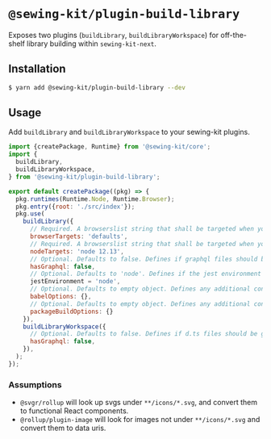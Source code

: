 # `@sewing-kit/plugin-build-library`

Exposes two plugins (`buildLibrary`, `buildLibraryWorkspace`) for off-the-shelf library building within `sewing-kit-next`.

## Installation

```sh
$ yarn add @sewing-kit/plugin-build-library --dev
```

## Usage

Add `buildLibrary` and `buildLibraryWorkspace` to your sewing-kit plugins.

```js
import {createPackage, Runtime} from '@sewing-kit/core';
import {
  buildLibrary,
  buildLibraryWorkspace,
} from '@sewing-kit/plugin-build-library';

export default createPackage((pkg) => {
  pkg.runtimes(Runtime.Node, Runtime.Browser);
  pkg.entry({root: './src/index'});
  pkg.use(
    buildLibrary({
      // Required. A browserslist string that shall be targeted when your runtime includes `Runtime.Browser`
      browserTargets: 'defaults',
      // Required. A browserslist string that shall be targeted when your runtime includes `Runtime.Node`
      nodeTargets: 'node 12.13',
      // Optional. Defaults to false. Defines if graphql files should be processed.
      hasGraphql: false,
      // Optional. Defaults to 'node'. Defines if the jest environment should be 'node' or 'jsdom'.
      jestEnvironment = 'node',
      // Optional. Defaults to empty object. Defines any additional config to pass to plugin-babel
      babelOptions: {},
      // Optional. Defaults to empty object. Defines any additional config to pass to plugin-package-build
      packageBuildOptions: {}
    }),
    buildLibraryWorkspace({
      // Optional. Defaults to false. Defines if d.ts files should be generated for graphql files.
      hasGraphql: false,
    }),
  );
});
```

### Assumptions

- `@svgr/rollup` will look up svgs under `**/icons/*.svg`, and convert them to functional React components.
- `@rollup/plugin-image` will look for images not under `**/icons/*.svg` and convert them to data uris.

